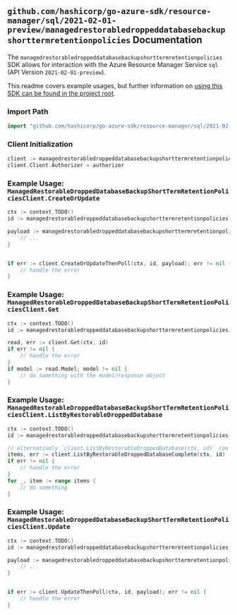 
## `github.com/hashicorp/go-azure-sdk/resource-manager/sql/2021-02-01-preview/managedrestorabledroppeddatabasebackupshorttermretentionpolicies` Documentation

The `managedrestorabledroppeddatabasebackupshorttermretentionpolicies` SDK allows for interaction with the Azure Resource Manager Service `sql` (API Version `2021-02-01-preview`).

This readme covers example usages, but further information on [using this SDK can be found in the project root](https://github.com/hashicorp/go-azure-sdk/tree/main/docs).

### Import Path

```go
import "github.com/hashicorp/go-azure-sdk/resource-manager/sql/2021-02-01-preview/managedrestorabledroppeddatabasebackupshorttermretentionpolicies"
```


### Client Initialization

```go
client := managedrestorabledroppeddatabasebackupshorttermretentionpolicies.NewManagedRestorableDroppedDatabaseBackupShortTermRetentionPoliciesClientWithBaseURI("https://management.azure.com")
client.Client.Authorizer = authorizer
```


### Example Usage: `ManagedRestorableDroppedDatabaseBackupShortTermRetentionPoliciesClient.CreateOrUpdate`

```go
ctx := context.TODO()
id := managedrestorabledroppeddatabasebackupshorttermretentionpolicies.NewManagedInstanceRestorableDroppedDatabaseID("12345678-1234-9876-4563-123456789012", "example-resource-group", "managedInstanceValue", "restorableDroppedDatabaseIdValue")

payload := managedrestorabledroppeddatabasebackupshorttermretentionpolicies.ManagedBackupShortTermRetentionPolicy{
	// ...
}


if err := client.CreateOrUpdateThenPoll(ctx, id, payload); err != nil {
	// handle the error
}
```


### Example Usage: `ManagedRestorableDroppedDatabaseBackupShortTermRetentionPoliciesClient.Get`

```go
ctx := context.TODO()
id := managedrestorabledroppeddatabasebackupshorttermretentionpolicies.NewManagedInstanceRestorableDroppedDatabaseID("12345678-1234-9876-4563-123456789012", "example-resource-group", "managedInstanceValue", "restorableDroppedDatabaseIdValue")

read, err := client.Get(ctx, id)
if err != nil {
	// handle the error
}
if model := read.Model; model != nil {
	// do something with the model/response object
}
```


### Example Usage: `ManagedRestorableDroppedDatabaseBackupShortTermRetentionPoliciesClient.ListByRestorableDroppedDatabase`

```go
ctx := context.TODO()
id := managedrestorabledroppeddatabasebackupshorttermretentionpolicies.NewManagedInstanceRestorableDroppedDatabaseID("12345678-1234-9876-4563-123456789012", "example-resource-group", "managedInstanceValue", "restorableDroppedDatabaseIdValue")

// alternatively `client.ListByRestorableDroppedDatabase(ctx, id)` can be used to do batched pagination
items, err := client.ListByRestorableDroppedDatabaseComplete(ctx, id)
if err != nil {
	// handle the error
}
for _, item := range items {
	// do something
}
```


### Example Usage: `ManagedRestorableDroppedDatabaseBackupShortTermRetentionPoliciesClient.Update`

```go
ctx := context.TODO()
id := managedrestorabledroppeddatabasebackupshorttermretentionpolicies.NewManagedInstanceRestorableDroppedDatabaseID("12345678-1234-9876-4563-123456789012", "example-resource-group", "managedInstanceValue", "restorableDroppedDatabaseIdValue")

payload := managedrestorabledroppeddatabasebackupshorttermretentionpolicies.ManagedBackupShortTermRetentionPolicy{
	// ...
}


if err := client.UpdateThenPoll(ctx, id, payload); err != nil {
	// handle the error
}
```
